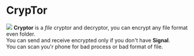 # CrypTor
<img src="https://change-me.neocities.org/device-2017-05-26-222256.png">
<b>Cryptor</b> is a <i>file</i> cryptor and decryptor, you can encrypt any file format even folder.<br>
You can send and receive encrypted only if you don't have <b>Signal</b>.<br>
You can scan you'r phone for bad process or bad format of file.<br>
